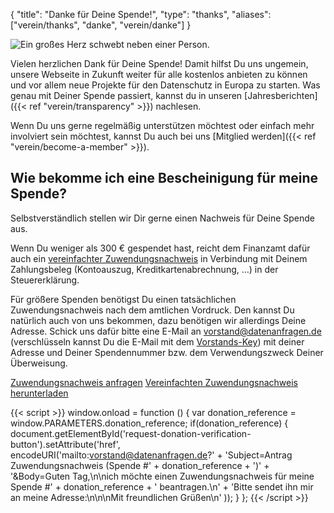 {
    "title": "Danke für Deine Spende!",
    "type": "thanks",
    "aliases": ["verein/thanks", "danke", "verein/danke"]
}

<img class="top-right-humaaan" src="/img/humaaans/thanks.svg" alt="Ein großes Herz schwebt neben einer Person.">

Vielen herzlichen Dank für Deine Spende! Damit hilfst Du uns ungemein, unsere Webseite in Zukunft weiter für alle kostenlos anbieten zu können und vor allem neue Projekte für den Datenschutz in Europa zu starten. Was genau mit Deiner Spende passiert, kannst du in unseren [Jahresberichten]({{< ref "verein/transparency" >}}) nachlesen. 

Wenn Du uns gerne regelmäßig unterstützen möchtest oder einfach mehr involviert sein möchtest, kannst Du auch bei uns [Mitglied werden]({{< ref "verein/become-a-member" >}}).

## Wie bekomme ich eine Bescheinigung für meine Spende?

Selbstverständlich stellen wir Dir gerne einen Nachweis für Deine Spende aus.

Wenn Du weniger als 300 € gespendet hast, reicht dem Finanzamt dafür auch ein [vereinfachter Zuwendungsnachweis](https://static.dacdn.de/docs/vereinfachte-zuwendungsbestaetigung.pdf) in Verbindung mit Deinem Zahlungsbeleg (Kontoauszug, Kreditkartenabrechnung, …) in der Steuererklärung.

Für größere Spenden benötigst Du einen tatsächlichen Zuwendungsnachweis nach dem amtlichen Vordruck. Den kannst Du natürlich auch von uns bekommen, dazu benötigen wir allerdings Deine Adresse. Schick uns dafür bitte eine E-Mail an [vorstand@datenanfragen.de](mailto:vorstand@datenanfragen.de) (verschlüsseln kannst Du die E-Mail mit dem [Vorstands-Key](/pgp/62A7EC35.asc)) mit deiner Adresse und Deiner Spendennummer bzw. dem Verwendungszweck Deiner Überweisung.

<a id="request-donation-verification-button" class="button button-secondary icon icon-email" href="mailto:spenden@datenanfragen.de">Zuwendungsnachweis anfragen</a>
<a class="button button-secondary icon icon-download" href="https://static.dacdn.de/docs/vereinfachte-zuwendungsbestaetigung.pdf">Vereinfachten Zuwendungsnachweis herunterladen</a>

{{< script >}}
window.onload = function () {
    var donation_reference = window.PARAMETERS.donation_reference;
    if(donation_reference) {
        document.getElementById('request-donation-verification-button').setAttribute('href', encodeURI('mailto:vorstand@datenanfragen.de?' +
            'Subject=Antrag Zuwendungsnachweis (Spende #' + donation_reference + ')' +
            '&Body=Guten Tag,\n\nich möchte einen Zuwendungsnachweis für meine Spende #' + donation_reference + ' beantragen.\n' +
            'Bitte sendet ihn mir an meine Adresse:\n\n\nMit freundlichen Grüßen\n'
        ));
    }
};
{{< /script >}}
